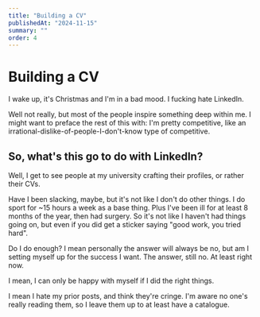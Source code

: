 ```yaml
---
title: "Building a CV"
publishedAt: "2024-11-15"
summary: ""
order: 4
---
```


# Building a CV

I wake up, it's Christmas and I'm in a bad mood. I fucking hate LinkedIn.

Well not really, but most of the people inspire something deep within me. I might want to preface the rest of this with: I'm pretty competitive, like an irrational-dislike-of-people-I-don't-know type of competitive.

## So, what's this go to do with LinkedIn?

Well, I get to see people at my university crafting their profiles, or rather their CVs.

Have I been slacking, maybe, but it's not like I don't do other things. I do sport for ~15 hours a week as a base thing. Plus I've been ill for at least 8 months of the year, then had surgery. So it's not like I haven't had things going on, but even if you did get a sticker saying "good work, you tried hard".

Do I do enough? I mean personally the answer will always be no, but am I setting myself up for the success I want. The answer, still no. At least right now.

I mean, I can only be happy with myself if I did the right things.

I mean I hate my prior posts, and think they're cringe. I'm aware no one's really reading them, so I leave them up to at least have a catalogue.
